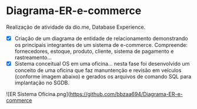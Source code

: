 # Diagrama-ER-e-commerce
Realização de atividade da dio.me, Database Experience.


- [x] Criação de um diagrama de entidade de relacionamento demonstrando os principais integrantes de um sistema de e-commerce. Compreende: fornecedores, estoque, produto, cliente, sistema de pagamento e rastreamento...
- [x] Sistema conceitual OS em uma oficina... nesta fase foi desenvolvido um conceito de uma oficina que faz manuntenção e revisão em veículos (conforme imagem abaixo) e gerados os arquivos de comando SQL para implantação no SGDB.

![ER Sistema Oficina.png](https://github.com/bbzaa694/Diagrama-ER-e-commerce